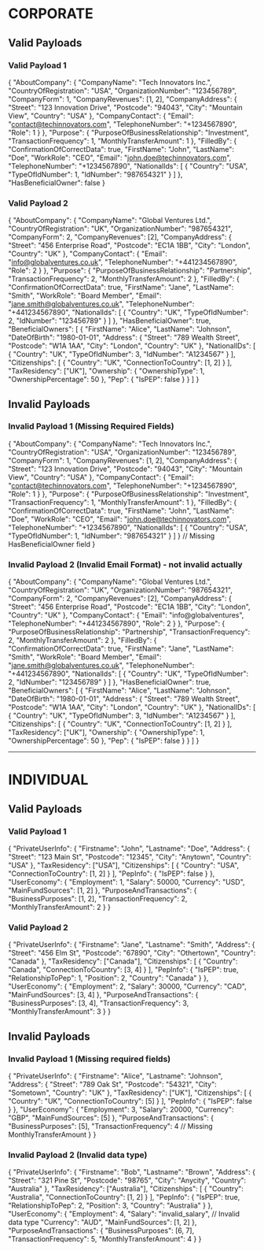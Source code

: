 # CORPORATE
## Valid Payloads
### Valid Payload 1
{
 "AboutCompany": {
 "CompanyName": "Tech Innovators Inc.",
 "CountryOfRegistration": "USA",
 "OrganizationNumber": "123456789",
 "CompanyForm": 1,
 "CompanyRevenues": [1, 2],
 "CompanyAddress": {
 "Street": "123 Innovation Drive",
 "Postcode": "94043",
 "City": "Mountain View",
 "Country": "USA"
 },
 "CompanyContact": {
 "Email": "contact@techinnovators.com",
 "TelephoneNumber": "+1234567890",
 "Role": 1
 }
 },
 "Purpose": {
 "PurposeOfBusinessRelationship": "Investment",
 "TransactionFrequency": 1,
 "MonthlyTransferAmount": 1
 },
 "FilledBy": {
 "ConfirmationOfCorrectData": true,
 "FirstName": "John",
 "LastName": "Doe",
 "WorkRole": "CEO",
 "Email": "john.doe@techinnovators.com",
 "TelephoneNumber": "+1234567890",
 "NationalIds": [
 {
 "Country": "USA",
 "TypeOfIdNumber": 1,
 "IdNumber": "987654321"
 }
 ]
 },
 "HasBeneficialOwner": false
}
### Valid Payload 2
{
 "AboutCompany": {
 "CompanyName": "Global Ventures Ltd.",
 "CountryOfRegistration": "UK",
 "OrganizationNumber": "987654321",
 "CompanyForm": 2,
 "CompanyRevenues": [2],
 "CompanyAddress": {
 "Street": "456 Enterprise Road",
 "Postcode": "EC1A 1BB",
 "City": "London",
 "Country": "UK"
 },
 "CompanyContact": {
 "Email": "info@globalventures.co.uk",
 "TelephoneNumber": "+441234567890",
 "Role": 2
 }
 },
 "Purpose": {
 "PurposeOfBusinessRelationship": "Partnership",
 "TransactionFrequency": 2,
 "MonthlyTransferAmount": 2
 },
 "FilledBy": {
 "ConfirmationOfCorrectData": true,
 "FirstName": "Jane",
 "LastName": "Smith",
 "WorkRole": "Board Member",
 "Email": "jane.smith@globalventures.co.uk",
 "TelephoneNumber": "+441234567890",
 "NationalIds": [
 {
 "Country": "UK",
 "TypeOfIdNumber": 2,
 "IdNumber": "123456789"
 }
 ]
 },
 "HasBeneficialOwner": true,
 "BeneficialOwners": [
 {
 "FirstName": "Alice",
 "LastName": "Johnson",
 "DateOfBirth": "1980-01-01",
 "Address": {
 "Street": "789 Wealth Street",
 "Postcode": "W1A 1AA",
 "City": "London",
 "Country": "UK"
 },
 "NationalIDs": [
 {
 "Country": "UK",
 "TypeOfIdNumber": 3,
 "IdNumber": "A1234567"
 }
 ],
 "Citizenships": [
 {
 "Country": "UK",
 "ConnectionToCountry": [1, 2]
 }
 ],
 "TaxResidency": ["UK"],
 "Ownership": {
 "OwnershipType": 1,
 "OwnershipPercentage": 50
 },
 "Pep": {
 "IsPEP": false
 }
 }
 ]
}
## Invalid Payloads
### Invalid Payload 1 (Missing Required Fields)
{
 "AboutCompany": {
 "CompanyName": "Tech Innovators Inc.",
 "CountryOfRegistration": "USA",
 "OrganizationNumber": "123456789",
 "CompanyForm": 1,
 "CompanyRevenues": [1, 2],
 "CompanyAddress": {
 "Street": "123 Innovation Drive",
 "Postcode": "94043",
 "City": "Mountain View",
 "Country": "USA"
 },
 "CompanyContact": {
 "Email": "contact@techinnovators.com",
 "TelephoneNumber": "+1234567890",
 "Role": 1
 }
 },
 "Purpose": {
 "PurposeOfBusinessRelationship": "Investment",
 "TransactionFrequency": 1,
 "MonthlyTransferAmount": 1
 },
 "FilledBy": {
 "ConfirmationOfCorrectData": true,
 "FirstName": "John",
 "LastName": "Doe",
 "WorkRole": "CEO",
 "Email": "john.doe@techinnovators.com",
 "TelephoneNumber": "+1234567890",
 "NationalIds": [
 {
 "Country": "USA",
 "TypeOfIdNumber": 1,
 "IdNumber": "987654321"
 }
 ]
 }
 // Missing HasBeneficialOwner field
}
### Invalid Payload 2 (Invalid Email Format) - not invalid actually
{
 "AboutCompany": {
 "CompanyName": "Global Ventures Ltd.",
 "CountryOfRegistration": "UK",
 "OrganizationNumber": "987654321",
 "CompanyForm": 2,
 "CompanyRevenues": [2],
 "CompanyAddress": {
 "Street": "456 Enterprise Road",
 "Postcode": "EC1A 1BB",
 "City": "London",
 "Country": "UK"
 },
 "CompanyContact": {
 "Email": "info@globalventures",
 "TelephoneNumber": "+441234567890",
 "Role": 2
 }
 },
 "Purpose": {
 "PurposeOfBusinessRelationship": "Partnership",
 "TransactionFrequency": 2,
 "MonthlyTransferAmount": 2
 },
 "FilledBy": {
 "ConfirmationOfCorrectData": true,
 "FirstName": "Jane",
 "LastName": "Smith",
 "WorkRole": "Board Member",
 "Email": "jane.smith@globalventures.co.uk",
 "TelephoneNumber": "+441234567890",
 "NationalIds": [
 {
 "Country": "UK",
 "TypeOfIdNumber": 2,
 "IdNumber": "123456789"
 }
 ]
 },
 "HasBeneficialOwner": true,
 "BeneficialOwners": [
 {
 "FirstName": "Alice",
 "LastName": "Johnson",
 "DateOfBirth": "1980-01-01",
 "Address": {
 "Street": "789 Wealth Street",
 "Postcode": "W1A 1AA",
 "City": "London",
 "Country": "UK"
 },
 "NationalIDs": [
 {
 "Country": "UK",
 "TypeOfIdNumber": 3,
 "IdNumber": "A1234567"
 }
 ],
 "Citizenships": [
 {
 "Country": "UK",
 "ConnectionToCountry": [1, 2]
 }
 ],
 "TaxResidency": ["UK"],
 "Ownership": {
 "OwnershipType": 1,
 "OwnershipPercentage": 50
 },
 "Pep": {
 "IsPEP": false
 }
 }
 ]
}


_____


# INDIVIDUAL
## Valid Payloads
### Valid Payload 1
{
  "PrivateUserInfo": {
    "Firstname": "John",
    "Lastname": "Doe",
    "Address": {
      "Street": "123 Main St",
      "Postcode": "12345",
      "City": "Anytown",
      "Country": "USA"
    },
    "TaxResidency": ["USA"],
    "Citizenships": [
      {
        "Country": "USA",
        "ConnectionToCountry": [1, 2]
      }
    ],
    "PepInfo": {
      "IsPEP": false
    }
  },
  "UserEconomy": {
    "Employment": 1,
    "Salary": 50000,
    "Currency": "USD",
    "MainFundSources": [1, 2]
  },
  "PurposeAndTransactions": {
    "BusinessPurposes": [1, 2],
    "TransactionFrequency": 2,
    "MonthlyTransferAmount": 2
  }
}


### Valid Payload 2
{
  "PrivateUserInfo": {
    "Firstname": "Jane",
    "Lastname": "Smith",
    "Address": {
      "Street": "456 Elm St",
      "Postcode": "67890",
      "City": "Othertown",
      "Country": "Canada"
    },
    "TaxResidency": ["Canada"],
    "Citizenships": [
      {
        "Country": "Canada",
        "ConnectionToCountry": [3, 4]
      }
    ],
    "PepInfo": {
      "IsPEP": true,
      "RelationshipToPep": 1,
      "Position": 2,
      "Country": "Canada"
    }
  },
  "UserEconomy": {
    "Employment": 2,
    "Salary": 30000,
    "Currency": "CAD",
    "MainFundSources": [3, 4]
  },
  "PurposeAndTransactions": {
    "BusinessPurposes": [3, 4],
    "TransactionFrequency": 3,
    "MonthlyTransferAmount": 3
  }
}

## Invalid Payloads
### Invalid Payload 1 (Missing required fields)
{
  "PrivateUserInfo": {
    "Firstname": "Alice",
    "Lastname": "Johnson",
    "Address": {
      "Street": "789 Oak St",
      "Postcode": "54321",
      "City": "Sometown",
      "Country": "UK"
    },
    "TaxResidency": ["UK"],
    "Citizenships": [
      {
        "Country": "UK",
        "ConnectionToCountry": [5]
      }
    ],
    "PepInfo": {
      "IsPEP": false
    }
  },
  "UserEconomy": {
    "Employment": 3,
    "Salary": 20000,
    "Currency": "GBP",
    "MainFundSources": [5]
  },
  "PurposeAndTransactions": {
    "BusinessPurposes": [5],
    "TransactionFrequency": 4
    // Missing MonthlyTransferAmount
  }
}

### Invalid Payload 2 (Invalid data type)

{
  "PrivateUserInfo": {
    "Firstname": "Bob",
    "Lastname": "Brown",
    "Address": {
      "Street": "321 Pine St",
      "Postcode": "98765",
      "City": "Anycity",
      "Country": "Australia"
    },
    "TaxResidency": ["Australia"],
    "Citizenships": [
      {
        "Country": "Australia",
        "ConnectionToCountry": [1, 2]
      }
    ],
    "PepInfo": {
      "IsPEP": true,
      "RelationshipToPep": 2,
      "Position": 3,
      "Country": "Australia"
    }
  },
  "UserEconomy": {
    "Employment": 4,
    "Salary": "invalid_salary", // Invalid data type
    "Currency": "AUD",
    "MainFundSources": [1, 2]
  },
  "PurposeAndTransactions": {
    "BusinessPurposes": [6, 7],
    "TransactionFrequency": 5,
    "MonthlyTransferAmount": 4
  }
}



